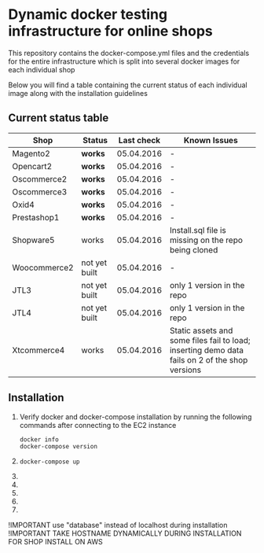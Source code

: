 # Dynamic docker testing infrastructure for online shops

This repository contains the docker-compose.yml files and the credentials for the entire infrastructure which is split into several docker images for each individual shop

Below you will find a table containing the current status of each individual image along with the installation guidelines

## Current status table

| Shop         	| Status            	| Last check 	| Known Issues                                                                                   	|
|--------------	|-------------------	|------------	|------------------------------------------------------------------------------------------------	|
| Magento2     	| **works**             | 05.04.2016 	| -                                                                                              	|
| Opencart2    	| **works**             | 05.04.2016 	| -                                                                                              	|
| Oscommerce2  	| **works**             | 05.04.2016 	| -                                                                                              	|
| Oscommerce3  	| **works**             | 05.04.2016 	| -                                                                                              	|
| Oxid4        	| **works**             | 05.04.2016 	| -                                                                                              	|
| Prestashop1  	| **works**             | 05.04.2016 	| -                                                                                              	|
| Shopware5    	| works				 	| 05.04.2016 	| Install.sql file is missing on the repo being cloned                                           	|
| Woocommerce2 	| not yet built         | 05.04.2016 	| -                                                                                              	|
| JTL3         	| not yet built         | 05.04.2016 	| only 1 version in the repo                                                                     	|
| JTL4         	| not yet built         | 05.04.2016 	| only 1 version in the repo                                                                     	|
| Xtcommerce4  	| works				 	| 05.04.2016 	| Static assets and some files fail to load; inserting demo data fails on 2 of the shop versions 	|





## Installation

1. Verify docker and docker-compose installation by running the following commands after connecting to the EC2 instance

	`docker info`  
	`docker-compose version`  

2. `docker-compose up`

3. 

4.

5.

6.

7.


!IMPORTANT use "database" instead of localhost during installation
!IMPORTANT TAKE HOSTNAME DYNAMICALLY DURING INSTALLATION FOR SHOP INSTALL ON AWS